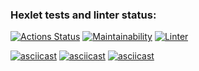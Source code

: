 ### Hexlet tests and linter status:
[![Actions Status](https://github.com/mirolev98/frontend-project-lvl1/workflows/hexlet-check/badge.svg)](https://github.com/mirolev98/frontend-project-lvl1/actions)
[![Maintainability](https://api.codeclimate.com/v1/badges/a99a88d28ad37a79dbf6/maintainability)](https://codeclimate.com/github/codeclimate/codeclimate/maintainability)
[![Linter](https://github.com/mirolev98/frontend-project-lvl1/workflows/linter/badge.svg)](https://github.com/mirolev98/frontend-project-lvl1/actions/workflows/linter.yml)

[![asciicast](https://asciinema.org/a/488491.svg)](https://asciinema.org/a/488491)
[![asciicast](https://asciinema.org/a/488722.svg)](https://asciinema.org/a/488722)
[![asciicast](https://asciinema.org/a/488751.svg)](https://asciinema.org/a/488751)

